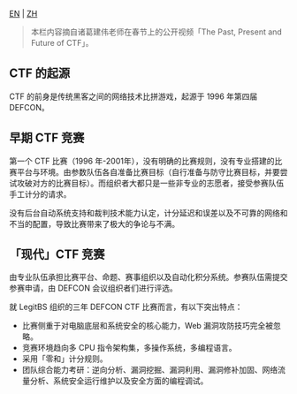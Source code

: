 [EN](./history.md) | [ZH](./history-zh.md)
> 本栏内容摘自诸葛建伟老师在春节上的公开视频「The Past, Present and Future of CTF」。

## CTF 的起源

CTF 的前身是传统黑客之间的网络技术比拼游戏，起源于 1996 年第四届 DEFCON。

## 早期 CTF 竞赛

第一个 CTF 比赛（1996 年-2001年），没有明确的比赛规则，没有专业搭建的比赛平台与环境。由参数队伍各自准备比赛目标（自行准备与防守比赛目标，并要尝试攻破对方的比赛目标）。而组织者大都只是一些非专业的志愿者，接受参赛队伍手工计分的请求。

没有后台自动系统支持和裁判技术能力认定，计分延迟和误差以及不可靠的网络和不当的配置，导致比赛带来了极大的争论与不满。

## 「现代」CTF 竞赛

由专业队伍承担比赛平台、命题、赛事组织以及自动化积分系统。参赛队伍需提交参赛申请，由 DEFCON 会议组织者们进行评选。

就 LegitBS 组织的三年 DEFCON CTF 比赛而言，有以下突出特点：

-   比赛侧重于对电脑底层和系统安全的核心能力，Web 漏洞攻防技巧完全被忽略。
-   竞赛环境趋向多 CPU 指令架构集，多操作系统，多编程语言。
-   采用「零和」计分规则。
-   团队综合能力考研：逆向分析、漏洞挖掘、漏洞利用、漏洞修补加固、网络流量分析、系统安全运行维护以及安全方面的编程调试。
